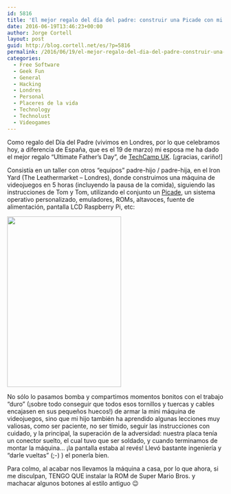 ```yaml
---
id: 5816
title: 'El mejor regalo del día del padre: construir una Picade con mi hijo'
date: 2016-06-19T13:46:23+00:00
author: Jorge Cortell
layout: post
guid: http://blog.cortell.net/es/?p=5816
permalink: /2016/06/19/el-mejor-regalo-del-dia-del-padre-construir-una-picade-con-mi-hijo/
categories:
  - Free Software
  - Geek Fun
  - General
  - Hacking
  - Londres
  - Personal
  - Placeres de la vida
  - Technology
  - Technolust
  - Videogames
---
```

Como regalo del Día del Padre (vivimos en Londres, por lo que celebramos hoy, a diferencia de España, que es el 19 de marzo) mi esposa me ha dado el mejor regalo &#8220;Ultimate Father&#8217;s Day&#8221;, de <a href="http://www.techcamp.org.uk/ultimatedad" target="_blank">TechCamp UK</a>. [¡gracias, cariño!]

Consistía en un taller con otros &#8220;equipos&#8221; padre-hijo / padre-hija, en el Iron Yard (The Leathermarket &#8211; Londres), donde construimos una máquina de videojuegos en 5 horas (incluyendo la pausa de la comida), siguiendo las instrucciones de Tom y Tom, utilizando el conjunto un [Picade](https://shop.pimoroni.com/collections/picade-and-arcade), un sistema operativo personalizado, emuladores, ROMs, altavoces, fuente de alimentación, pantalla LCD Raspberry Pi, etc:

<img class="aligncenter" src="http://www.techcamp.org.uk/images/events/Picade3.jpg" width="265" height="396" />

No sólo lo pasamos bomba y compartimos momentos bonitos con el trabajo &#8220;duro&#8221; (¡sobre todo conseguir que todos esos tornillos y tuercas y cables encajasen en sus pequeños huecos!) de armar la mini máquina de videojuegos, sino que mi hijo también ha aprendido algunas lecciones muy valiosas, como ser paciente, no ser tímido, seguir las instrucciones con cuidado, y la principal, la superación de la adversidad: nuestra placa tenía un conector suelto, el cual tuvo que ser soldado, y cuando terminamos de montar la máquina&#8230; ¡la pantalla estaba al revés! Llevó bastante ingeniería y &#8220;darle vueltas&#8221; (;-) ) el ponerla bien.

Para colmo, al acabar nos llevamos la máquina a casa, por lo que ahora, si me disculpan, TENGO QUE instalar la ROM de Super Mario Bros. y machacar algunos botones al estilo antiguo 😉